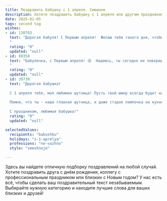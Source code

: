 ```yaml
---
title: Поздравить бабушку с 1 апреля. Смешное
description: Хотите поздравить бабушку с 1 апреля или другим праздником? Наш ИИ создаст незабываемое поздравление, а вы обязательно выделитесь среди других.  
date: 2025-01-05
tags: second tag
wishes:
- id: 130703
  text: "Дорогая бабуля! С Первым апреля!  Желаю тебе такого дня, чтобы даже твои самые любимые рецепты неожиданно превратились в шедевры молекулярной кухни! Пусть все шутки будут добрыми, а смех – звонким, как хрустальный бокал с самым вкусным чаем!  Будь здорова и весела, как никогда!
  "
  rating: "0"
  updated: "null"
- id: 80350
  text: "Бабулечка, с Первым апреля! 😜  Надеюсь, ты сегодня не поверишь ни одному слову, кроме моих поздравлений с этим замечательным днем! 😂  Пусть все твои мечты сбудутся, а шутки будут удачными, как твои пирожки! 😉
  "
  rating: "0"
  updated: "null"
- id: 39730
  text: "Дорогая бабушка!
  
  С 1 апреля тебя, моя любимая шутница! Пусть твой юмор всегда будет на высоте, а шутки – на острие! Желаю, чтобы каждый день был наполнен смехом, как в твоих волшебных сказках! Пусть твои пироги будут так же сладки, как улыбки окружающих, а ни одна \"апрельская шутка\" не обошла тебя стороной!
  
  Помни, что ты - наша главная шутница, и даже старая лампочка на кухне не сможет светить ярче, чем твой задорный смех!
  
  С праздником, любимая бабушка!"
  rating: "0"
  updated: "null"

selectedValues:
  recipients: "babushku"
  holidays: "s-1-aprelya"
  professions: "ne-vazhno"
  style: "smeshnoje"

---
```


Здесь вы найдете отличную подборку поздравлений на любой случай.
Хотите поздравить друга с днём рождения, коллегу с профессиональным праздником или близких с Новым годом? У нас есть всё, чтобы сделать ваш поздравительный текст незабываемым. Выбирайте нужную категорию и находите лучшие слова для ваших близких и друзей!
